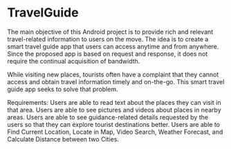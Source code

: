 # TravelGuide
The main objective of this Android project is to provide rich and relevant travel-related information to users on the move. 
The idea is to create a smart travel guide app that users can access anytime and from anywhere. 
Since the proposed app is based on request and response, it does not require the continual acquisition of bandwidth. 

While visiting new places, tourists often have a complaint that they cannot access and obtain travel information timely and on-the-go. 
This smart travel guide app seeks to solve that problem.

Requirements:
Users are able to read text about the places they can visit in that area.
Users are able to see pictures and videos about places in nearby areas.
Users are able to see guidance-related details requested by the users so that they can explore tourist destinations better.
Users are able to Find Current Location, Locate in Map, Video Search, Weather Forecast, and Calculate Distance between two Cities.
